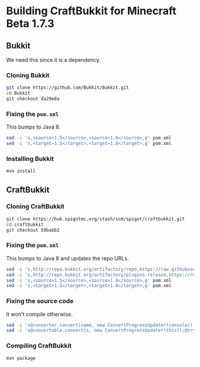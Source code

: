# Building CraftBukkit for Minecraft Beta 1.7.3

## Bukkit

We need this since it is a dependency.

### Cloning Bukkit

```sh
git clone https://github.com/Bukkit/Bukkit.git
cd Bukkit
git checkout da29e0a
```

### Fixing the `pom.xml`

This bumps to Java 8.

```sh
sed -i 's,<source>1.5</source>,<source>1.8</source>,g' pom.xml
sed -i 's,<target>1.5</target>,<target>1.8</target>,g' pom.xml
```

### Installing Bukkit

```sh
mvn install
```

## CraftBukkit

### Cloning CraftBukkit

```sh
git clone https://hub.spigotmc.org/stash/scm/spigot/craftbukkit.git
cd craftbukkit
git checkout 59babb2
```

### Fixing the `pom.xml`

This bumps to Java 8 and updates the repo URLs.

```sh
sed -i 's,http://repo.bukkit.org/artifactory/repo,https://raw.githubusercontent.com/canyonmodded/mc-server/main,g' pom.xml
sed -i 's,http://repo.bukkit.org/artifactory/plugins-release,https://repo.papermc.io/repository/maven-public/,g' pom.xml
sed -i 's,<source>1.5</source>,<source>1.8</source>,g' pom.xml
sed -i 's,<target>1.5</target>,<target>1.8</target>,g' pom.xml
```

### Fixing the source code

It won't compile otherwise.

```sh
sed -i 's@converter.convert(name, new ConvertProgressUpdater(console));@try {converter.convert(name, new ConvertProgressUpdater(console));} catch (Exception err) {}@g' src/main/java/org/bukkit/craftbukkit/CraftServer.java
sed -i 's@convertable.convert(s, new ConvertProgressUpdater(this));@try {convertable.convert(s, new ConvertProgressUpdater(this));} catch (Exception err) {}@g' src/main/java/net/minecraft/server/MinecraftServer.java
```

### Compiling CraftBukkit

```sh
mvn package
```

